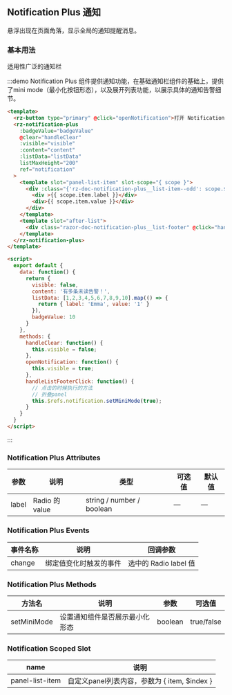 <script>
  module.exports = {
    data: function() {
      return { 
        visible: false,
        content: '有多条未读告警！',
        listData: [1,2,3,4,5,6,7,8,9,10].map(() => {
          return { label: 'Emma', value: '1' }
        }),
        badgeValue: 10
      }
    },
    methods: {
      handleClear: function() {
        this.visible = false;
      },
      openNotification: function() {
        this.visible = true;
      },
      handleListFooterClick: function() {
        // 点击的时候执行的方法
        // 折叠panel
        this.$refs.notification.setMiniMode(true);
      }
    }
  };
</script>
<style>
.razor-doc-notification-plus__list-item {
  display: flex;
  justify-content: space-between;
  border-bottom: 1px solid #eee;
  font-size: 14px;
  line-height: 34px;
  padding: 0 20px; 
}
.razor-doc-notification-plus__list-item.rz-doc-notification-plus__list-item--odd {
    background: #eee;
}
.razor-doc-notification-plus__list-footer {
  padding: 25px 0;
  text-align: center;
  color: #4285F4;
  cursor: pointer;
  font-size: 12px;
}
</style>
## Notification Plus 通知

悬浮出现在页面角落，显示全局的通知提醒消息。

### 基本用法

适用性广泛的通知栏

:::demo Notification Plus 组件提供通知功能，在基础通知栏组件的基础上，提供了mini mode（最小化按钮形态），以及展开列表功能，以展示具体的通知告警细节。
```html
<template>
  <rz-button type="primary" @click="openNotification">打开 Notification</rz-button>
  <rz-notification-plus
    :badgeValue="badgeValue"
    @clear="handleClear"
    :visible="visible"
    :content="content"
    :listData="listData"
    listMaxHeight="200"
    ref="notification"
  >
    <template slot="panel-list-item" slot-scope="{ scope }">
      <div :class="{'rz-doc-notification-plus__list-item--odd': scope.$index%2 === 1, 'razor-doc-notification-plus__list-item': true}">
        <div >{{ scope.item.label }}</div>
        <div>{{ scope.item.value }}</div>
      </div>
    </template>
    <template slot="after-list">
      <div class="razor-doc-notification-plus__list-footer" @click="handleListFooterClick()">跳转至“布控”，查看全部告警</div>
    </template>
  </rz-notification-plus>
</template>

<script>
  export default {
    data: function() {
      return {
        visible: false,
        content: '有多条未读告警！',
        listData: [1,2,3,4,5,6,7,8,9,10].map(() => {
          return { label: 'Emma', value: '1' }
        }),
        badgeValue: 10
      }
    },
    methods: {
      handleClear: function() {
        this.visible = false;
      },
      openNotification: function() {
        this.visible = true;
      },
      handleListFooterClick: function() {
        // 点击的时候执行的方法
        // 折叠panel
        this.$refs.notification.setMiniMode(true);
      }
    }
  }
</script>
```
::: 

### Notification Plus Attributes
| 参数      | 说明    | 类型      | 可选值       | 默认值   |
|---------- |-------- |---------- |-------------  |-------- |
| label     | Radio 的 value   | string / number / boolean    |       —        |      —   |

### Notification Plus Events
| 事件名称 | 说明 | 回调参数 |
|---------- |-------- |---------- |
| change  | 绑定值变化时触发的事件 |  选中的 Radio label 值  |

### Notification Plus Methods
| 方法名 | 说明 | 参数 |可选值|
| ---- | ---- | ---- | ---- |
| setMiniMode | 设置通知组件是否展示最小化形态 | boolean | true/false |

### Notification Scoped Slot
| name | 说明 |
|------|--------|
| panel-list-item | 自定义panel列表内容，参数为 { item, $index } |